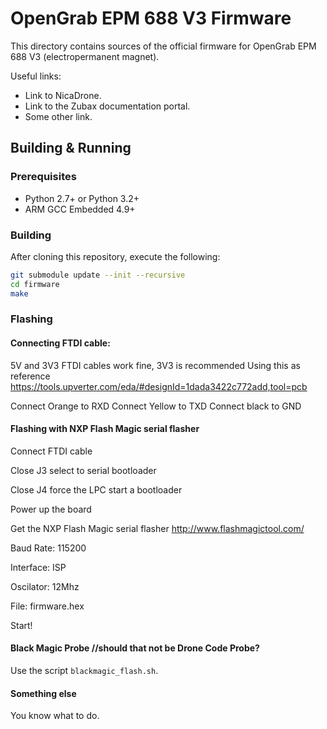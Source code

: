 OpenGrab EPM 688 V3 Firmware
============================

This directory contains sources of the official firmware for OpenGrab EPM 688 V3 (electropermanent magnet).

Useful links:

* Link to NicaDrone.
* Link to the Zubax documentation portal.
* Some other link.

## Building & Running

### Prerequisites

* Python 2.7+ or Python 3.2+
* ARM GCC Embedded 4.9+

### Building

After cloning this repository, execute the following:

```bash
git submodule update --init --recursive
cd firmware
make
```

### Flashing

#### Connecting FTDI cable:

5V and 3V3 FTDI cables work fine, 3V3 is recommended
Using this as reference https://tools.upverter.com/eda/#designId=1dada3422c772add,tool=pcb

Connect Orange to RXD
Connect Yellow to TXD 
Connect black to GND 

#### Flashing with NXP Flash Magic serial flasher

Connect FTDI cable 

Close J3 select to serial bootloader 

Close J4 force the LPC start a bootloader

Power up the board 

Get the NXP Flash Magic serial flasher
http://www.flashmagictool.com/

Baud Rate: 115200

Interface: ISP

Oscilator: 12Mhz

File: firmware.hex

Start!

#### Black Magic Probe	//should that not be Drone Code Probe?

Use the script `blackmagic_flash.sh`.

#### Something else

You know what to do.
